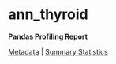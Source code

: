 # ann_thyroid

[**Pandas Profiling Report**](../docs_sources/profile/ann_thyroid.html)

[Metadata](metadata.yaml) | [Summary Statistics](summary_stats.csv)

